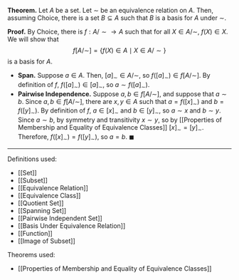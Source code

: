 **Theorem.** Let $A$ be a set. Let $\sim$ be an equivalence relation on $A$. Then, assuming Choice, there is a set $B\subseteq A$ such that $B$ is a basis for $A$ under $\sim$.

**Proof.** By Choice, there is $f:A/{\sim}\to A$ such that for all $X\in A/{\sim}$, $f(X)\in X$. We will show that $$f[A/{\sim}]=\{f(X)\in A\mid X\in A/{\sim}\}$$is a basis for $A$.
- **Span.** Suppose $a\in A$. Then, $[a]_{\sim}\in A/{\sim}$, so $f([a]_{\sim})\in f[A/{\sim}]$. By definition of $f$, $f([a]_{\sim})\in[a]_{\sim}$, so $a\sim f([a]_{\sim})$.
- **Pairwise Independence.** Suppose $a,b\in f[A/{\sim}]$, and suppose that $a\sim b$. Since $a,b\in f[A/{\sim}]$, there are $x,y\in A$ such that $a=f([x]_{\sim})$ and $b=f([y]_{\sim})$. By definition of $f$, $a\in[x]_{\sim}$ and $b\in[y]_{\sim}$, so $a\sim x$ and $b\sim y$. Since $a\sim b$, by symmetry and transitivity $x\sim y$, so by [[Properties of Membership and Equality of Equivalence Classes]] $[x]_{\sim}=[y]_{\sim}$. Therefore, $f([x]_{\sim})=f([y]_{\sim})$, so $a=b$. $\blacksquare$

***
Definitions used:
- [[Set]]
- [[Subset]]
- [[Equivalence Relation]]
- [[Equivalence Class]]
- [[Quotient Set]]
- [[Spanning Set]]
- [[Pairwise Independent Set]]
- [[Basis Under Equivalence Relation]]
- [[Function]]
- [[Image of Subset]]

Theorems used:
- [[Properties of Membership and Equality of Equivalence Classes]]